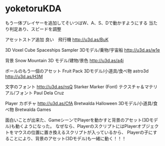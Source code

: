 # yoketoruKDA

もう一体プレイヤーを追加してそいつはW、A、S、Dで動かすようにする
当たり判定あり、スピードを調整



アセットストア追加
良い　飛行機
http://u3d.as/BuK

3D Voxel Cube Spaceships Sampler
3Dモデル/乗物/宇宙船
http://u3d.as/w1e

背景
Snow Mountain
3D モデル/建物/景色
http://u3d.as/a4i

ボールのもう一個のアセット
Fruit Pack
3Dモデル/小道具/食べ物
astro3d
http://u3d.as/H3M

文字のフォント
http://u3d.as/nsQ
Starker Marker (Font)
テクスチャ＆マテリアル/フォント
Paul Dela Cruz


Player カボチャ
http://u3d.as/CfA
Bretwalda Halloween
3Dモデル/小道具/食べ物
Bretwalda Games


面白いことが出来た、GameシーンでPlayerを動かすと背景のアセット(3Dモデル)も動くようになった。
なぜなら、PlayerのスクリプトにはPlayerオブジェクトをマウスの位置に置き換えるスクリプトが入っているから、
Playerの子にすることにより、背景のアセット(3Dモデル)も一緒に動く！！！



